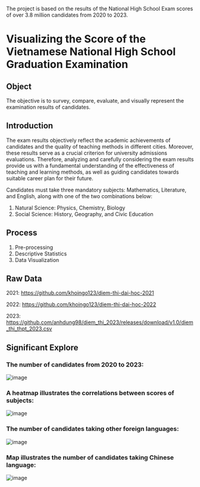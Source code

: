 The project is based on the results of the National High School Exam scores of over 3.8 million candidates from 2020 to 2023. 
# Visualizing the Score of the Vietnamese National High School Graduation Examination  
## Object 
The objective is to survey, compare, evaluate, and visually represent the examination results of candidates.
## Introduction 
The exam results objectively reflect the academic achievements of candidates and the quality of teaching methods in different cities. Moreover, these results serve as a crucial criterion for university admissions evaluations. Therefore, analyzing and carefully considering the exam results provide us with a fundamental understanding of the effectiveness of teaching and learning methods, as well as guiding candidates towards suitable career plan for their future.

Candidates must take three mandatory subjects: Mathematics, Literature, and English, along with one of the two combinations below: 
1. Natural Science: Physics, Chemistry, Biology
2. Social Science: History, Geography, and Civic Education
## Process
1.  Pre-processing
2.  Descriptive Statistics
3.  Data Visualization 
## Raw Data
2021: https://github.com/khoingo123/diem-thi-dai-hoc-2021

2022: https://github.com/khoingo123/diem-thi-dai-hoc-2022

2023: https://github.com/anhdung98/diem_thi_2023/releases/download/v1.0/diem_thi_thpt_2023.csv
## Significant Explore
### The number of candidates from 2020 to 2023:
![image](https://github.com/vythanhnguyen/Visualizing-National-High-School-Examination/assets/162904704/94685900-973e-4215-b90e-3c7defa73fc8)
### A heatmap illustrates the correlations between scores of subjects:
![image](https://github.com/vythanhnguyen/Visualizing-National-High-School-Examination/assets/162904704/63df1c0b-8b3d-4b0c-831c-7cd674d474ff)
### The number of candidates taking other foreign languages:
![image](https://github.com/vythanhnguyen/Visualizing-National-High-School-Examination/assets/162904704/74a104b6-278f-4a47-a022-97178556200a)
### Map illustrates the number of candidates taking Chinese language:
![image](https://github.com/vythanhnguyen/Visualizing-National-High-School-Examination/assets/162904704/9e0a4927-11a6-419c-bef8-7927b0a1c4de)





